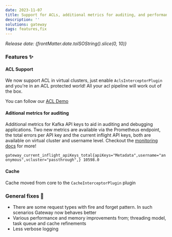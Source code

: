 ```yaml
---
date: 2023-11-07
title: Support for ACLs, additional metrics for auditing, and performance improvements
description: ''
solutions: gateway
tags: features,fix
---
```


*Release date: {frontMatter.date.toISOString().slice(0, 10)}*

### Features ✨

#### ACL Support

We now support ACL in virtual clusters, just enable `AclsInterceptorPlugin` and you're in an ACL protected world! All your acl pipeline will work out of the box.

You can follow our [ACL Demo](https://github.com/conduktor/conduktor-gateway-demos/tree/main/acls-gateway-security)

#### Aditional metrics for auditing

Additional metrics for Kafka API keys to aid in auditing and debugging applications. Two new metrics are available via the Prometheus endpoint, the total errors per API key and the current inflight API keys, both are available on virtual cluster and username level. Checkout the [monitoring docs](https://docs.conduktor.io/gateway/reference/monitoring/) for more!

`gateway_current_inflight_apiKeys_total{apiKeys="Metadata",username="anonymous",vcluster="passthrough",} 10598.0`

#### Cache

Cache moved from core to the `CacheInterceptorPlugin` plugin

### General fixes 🔨

- There are some request types with fire and forget pattern. In such scenarios Gateway now behaves better
- Various performance and memory improvements from; threading model, task queue and cache refinements
- Less verbose logging
